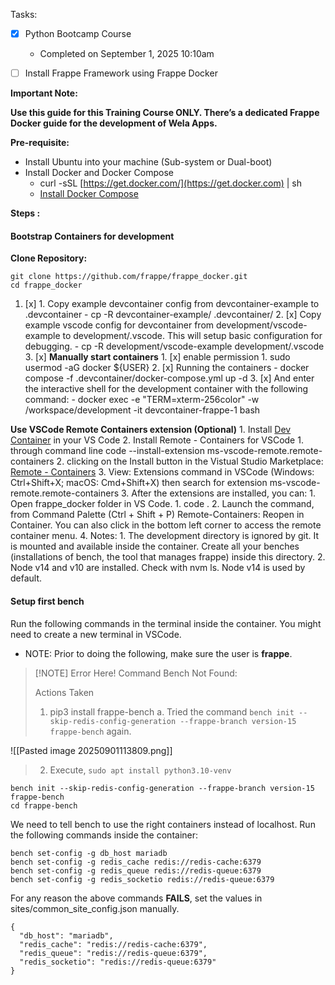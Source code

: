 
Tasks:
- [x] Python Bootcamp Course
	- Completed on September 1, 2025 10:10am

- [ ] Install Frappe Framework using Frappe Docker

**Important Note:**

**Use this guide for this Training Course ONLY. There’s a dedicated Frappe Docker guide for the development of Wela Apps.**

**Pre-requisite:**

- Install Ubuntu into your machine (Sub-system or Dual-boot)
- Install Docker and Docker Compose
    - curl -sSL [https://get.docker.com/](https://get.docker.com) | sh
    - [Install Docker Compose](https://docs.docker.com/compose/install/linux/#install-the-plugin-manually)

**Steps :**

#### Bootstrap Containers for development
**Clone Repository:**
```
git clone https://github.com/frappe/frappe_docker.git
cd frappe_docker
```

1. [x] 1. Copy example devcontainer config from devcontainer-example to .devcontainer
        - cp -R devcontainer-example/ .devcontainer/
    2. [x] Copy example vscode config for devcontainer from development/vscode-example to development/.vscode. This will setup basic configuration for debugging.
        - cp -R development/vscode-example development/.vscode
    3. [x] **Manually start containers**
        1. [x] enable permission
            1. sudo usermod -aG docker ${USER}
        2. [x] Running the containers
            - docker compose -f .devcontainer/docker-compose.yml up -d
        3. [x] And enter the interactive shell for the development container with the following command:
            - docker exec -e "TERM=xterm-256color" -w /workspace/development -it devcontainer-frappe-1 bash

 **Use VSCode Remote Containers extension (Optional)**
        1. Install [Dev Container](https://marketplace.visualstudio.com/items?itemName=ms-vscode-remote.remote-containers) in your VS Code
        2. Install Remote - Containers for VSCode
            1. through command line code --install-extension ms-vscode-remote.remote-containers
            2. clicking on the Install button in the Vistual Studio Marketplace: [Remote - Containers](https://marketplace.visualstudio.com/items?itemName=ms-vscode-remote.remote-containers)
            3. View: Extensions command in VSCode (Windows: Ctrl+Shift+X; macOS: Cmd+Shift+X) then search for extension ms-vscode-remote.remote-containers
        3. After the extensions are installed, you can:
            1. Open frappe_docker folder in VS Code.
                1. code .
            2. Launch the command, from Command Palette (Ctrl + Shift + P) Remote-Containers: Reopen in Container. You can also click in the bottom left corner to access the remote container menu.
        4. Notes:
            1. The development directory is ignored by git. It is mounted and available inside the container. Create all your benches (installations of bench, the tool that manages frappe) inside this directory.
            2. Node v14 and v10 are installed. Check with nvm ls. Node v14 is used by default.

#### Setup first bench
Run the following commands in the terminal inside the container. You might need to create a new terminal in VSCode.
- NOTE: Prior to doing the following, make sure the user is **frappe**.


> [!NOTE] Error Here!
> Command Bench Not Found:
> 
> Actions Taken
> 1. pip3 install frappe-bench
> 	a. Tried the command `bench init --skip-redis-config-generation --frappe-branch version-15 frappe-bench` again.
> 	

![[Pasted image 20250901113809.png]]

> 2. Execute, `sudo apt install python3.10-venv`

```
bench init --skip-redis-config-generation --frappe-branch version-15 frappe-bench
cd frappe-bench
```


We need to tell bench to use the right containers instead of localhost. Run the following commands inside the container:

```
bench set-config -g db_host mariadb
bench set-config -g redis_cache redis://redis-cache:6379
bench set-config -g redis_queue redis://redis-queue:6379
bench set-config -g redis_socketio redis://redis-queue:6379

```

For any reason the above commands **FAILS**, set the values in sites/common_site_config.json manually.

```
{
  "db_host": "mariadb",
  "redis_cache": "redis://redis-cache:6379",
  "redis_queue": "redis://redis-queue:6379",
  "redis_socketio": "redis://redis-queue:6379"
}
```

[^1]: 
